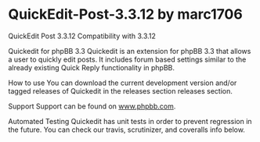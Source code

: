 # QuickEdit-Post-3.3.12 by marc1706

QuickEdit Post 3.3.12 Compatibility with 3.3.12

Quickedit for phpBB 3.3
Quickedit is an extension for phpBB 3.3 that allows a user to quickly edit posts. It includes forum based settings similar to the already existing Quick Reply functionality in phpBB.

How to use
You can download the current development version and/or tagged releases of Quickedit in the releases section releases section.

Support
Support can be found on www.phpbb.com.

Automated Testing
Quickedit has unit tests in order to prevent regression in the future. You can check our travis, scrutinizer, and coveralls info below.
